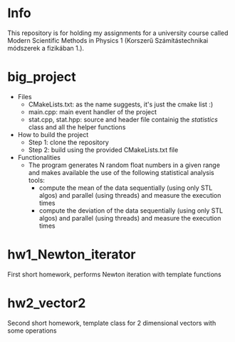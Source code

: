 # Info

This repository is for holding my assignments for a university course called Modern Scientific Methods in Physics 1 (Korszerű Számítástechnikai módszerek a fizikában 1.).

# big_project

- Files
  - CMakeLists.txt: as the name suggests, it's just the cmake list :)
  - main.cpp: main event handler of the project
  - stat.cpp, stat.hpp: source and header file containig the _statistics_ class and all the helper functions
- How to build the project
  - Step 1: clone the repository
  - Step 2: build using the provided CMakeLists.txt file
- Functionalities
  - The program generates N random float numbers in a given range and makes available the use of the following statistical analysis tools:
    - compute the mean of the data sequentially (using only STL algos) and parallel (using threads) and measure the execution times
    - compute the deviation of the data sequentially (using only STL algos) and parallel (using threads) and measure the execution times

# hw1_Newton_iterator

First short homework, performs Newton iteration with template functions

# hw2_vector2

Second short homework, template class for 2 dimensional vectors with some operations

